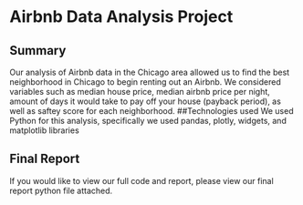 # Airbnb Data Analysis Project

## Summary
Our analysis of Airbnb data in the Chicago area allowed us to find the best neighborhood in Chicago to begin renting out an Airbnb. We considered variables such as median house price, median airbnb price per night, amount of days it would take to pay off your house (payback period), as well as saftey score for each neighborhood. 
##Technologies used
We used Python for this analysis, specifically we used pandas, plotly, widgets, and matplotlib libraries

## Final Report
If you would like to view our full code and report, please view our final report python file attached. 



